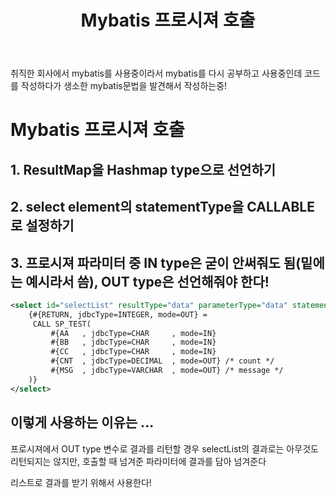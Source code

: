 ﻿---
title: "Mybatis 프로시져 호출"
categories: mybatis
comments: true
---

취직한 회사에서 mybatis를 사용중이라서 mybatis를 다시 공부하고 사용중인데 코드를 작성하다가 생소한 mybatis문법을 발견해서 작성하는중!

# Mybatis 프로시져 호출
## 1. ResultMap을 Hashmap type으로 선언하기  
## 2. select element의 statementType을 CALLABLE로 설정하기  
## 3. 프로시져 파라미터 중 IN type은 굳이 안써줘도 됨(밑에는 예시라서 씀), OUT type은 선언해줘야 한다!

```xml
<select id="selectList" resultType="data" parameterType="data" statementType="CALLABLE">
	{#{RETURN, jdbcType=INTEGER, mode=OUT} =
	 CALL SP_TEST(
		 #{AA	, jdbcType=CHAR		, mode=IN}
		 #{BB	, jdbcType=CHAR		, mode=IN}
		 #{CC	, jdbcType=CHAR		, mode=IN}
		 #{CNT	, jdbcType=DECIMAL	, mode=OUT}	/* count */
		 #{MSG	, jdbcType=VARCHAR	, mode=OUT}	/* message */
	)}
</select>
```

## 이렇게 사용하는 이유는 ...
 프로시져에서 OUT type 변수로 결과를 리턴할 경우 selectList의 결과로는 아무것도 리턴되지는 않지만, 호출할 때 넘겨준 파라미터에 결과를 담아 넘겨준다

리스트로 결과를 받기 위해서 사용한다!